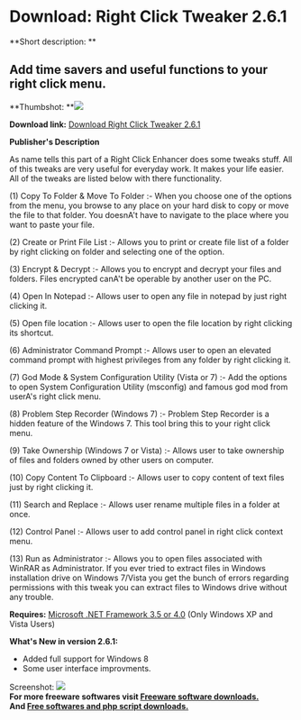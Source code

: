 # Download: Right Click Tweaker 2.6.1

**Short description: **

## Add time savers and useful functions to your right click menu.

  
**Thumbshot: **![](http://www.freewarefiles.com/screenshot/rtclcktwkr26_md.jpg)   
  
**Download link:** [Download Right Click Tweaker 2.6.1](http://freesoftwares.boysofts.com/Right-Click-Tweaker_program_75645.html)  
  

**Publisher's Description**  
  

As name tells this part of a Right Click Enhancer does some tweaks stuff. All
of this tweaks are very useful for everyday work. It makes your life easier.
All of the tweaks are listed below with there functionality.

(1) Copy To Folder & Move To Folder :- When you choose one of the options from
the menu, you browse to any place on your hard disk to copy or move the file
to that folder. You doesnA't have to navigate to the place where you want to
paste your file.

(2) Create or Print File List :- Allows you to print or create file list of a
folder by right clicking on folder and selecting one of the option.

(3) Encrypt & Decrypt :- Allows you to encrypt and decrypt your files and
folders. Files encrypted canA't be operable by another user on the PC.

(4) Open In Notepad :- Allows user to open any file in notepad by just right
clicking it.

(5) Open file location :- Allows user to open the file location by right
clicking its shortcut.

(6) Administrator Command Prompt :- Allows user to open an elevated command
prompt with highest privileges from any folder by right clicking it.

(7) God Mode & System Configuration Utility (Vista or 7) :- Add the options to
open System Configuration Utility (msconfig) and famous god mod from userA's
right click menu.

(8) Problem Step Recorder (Windows 7) :- Problem Step Recorder is a hidden
feature of the Windows 7. This tool bring this to your right click menu.

(9) Take Ownership (Windows 7 or Vista) :- Allows user to take ownership of
files and folders owned by other users on computer.

(10) Copy Content To Clipboard :- Allows user to copy content of text files
just by right clicking it.

(11) Search and Replace :- Allows user rename multiple files in a folder at
once.

(12) Control Panel :- Allows user to add control panel in right click context
menu.

(13) Run as Administrator :- Allows you to open files associated with WinRAR
as Administrator. If you ever tried to extract files in Windows installation
drive on Windows 7/Vista you get the bunch of errors regarding permissions
with this tweak you can extract files to Windows drive without any trouble.

**Requires:** [Microsoft .NET Framework 3.5 or 4.0](http://www.freewarefiles.com/Microsoft-NET-Framework-3_program_31320.html) (Only Windows XP and Vista Users)

**What's New in version 2.6.1:**

  * Added full support for Windows 8 
  * Some user interface improvments. 

  
  
Screenshot: ![](http://www.freewarefiles.com/screenshot/rtclcktwkr26.jpg)  
**For more freeware softwares visit [Freeware software downloads.](http://freesoftwares.boysofts.com/)**   
**And [Free softwares and php script downloads.](http://www.boysofts.com/)**

